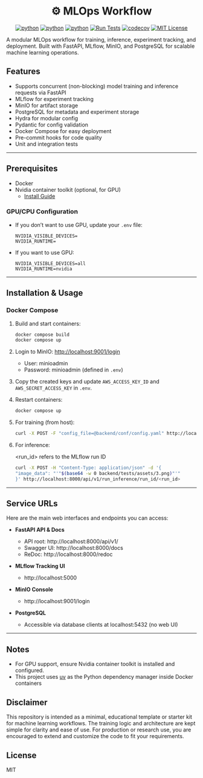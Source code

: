 <div align="center">
<h1> ⚙ MLOps Workflow </h1>

[![python](https://img.shields.io/badge/python-3.10-blue)]() [![python](https://img.shields.io/badge/python-3.11-blue)]() [![python](https://img.shields.io/badge/python-3.12-blue)]() [![Run Tests](https://github.com/willyfh/mlops-workflow/actions/workflows/ci-checks.yaml/badge.svg)](https://github.com/willyfh/mlops-workflow/actions/workflows/ci-checks.yaml) [![codecov](https://codecov.io/gh/willyfh/mlops-workflow/graph/badge.svg?token=OGLCMT2KQ4)](https://codecov.io/gh/willyfh/mlops-workflow) [![MIT License](https://img.shields.io/badge/License-MIT-yellow)](https://opensource.org/licenses/MIT)

</div>

A modular MLOps workflow for training, inference, experiment tracking, and deployment. Built with FastAPI, MLflow, MinIO, and PostgreSQL for scalable machine learning operations.

## Features
- Supports concurrent (non-blocking) model training and inference requests via FastAPI
- MLflow for experiment tracking
- MinIO for artifact storage
- PostgreSQL for metadata and experiment storage
- Hydra for modular config
- Pydantic for config validation
- Docker Compose for easy deployment
- Pre-commit hooks for code quality
- Unit and integration tests

---

## Prerequisites
- Docker
- Nvidia container toolkit (optional, for GPU)
  - [Install Guide](https://docs.nvidia.com/datacenter/cloud-native/container-toolkit/latest/install-guide.html)

### GPU/CPU Configuration
- If you don’t want to use GPU, update your `.env` file:
  ```
  NVIDIA_VISIBLE_DEVICES=
  NVIDIA_RUNTIME=
  ```
- If you want to use GPU:
  ```
  NVIDIA_VISIBLE_DEVICES=all
  NVIDIA_RUNTIME=nvidia
  ```

---

## Installation & Usage

### Docker Compose
1. Build and start containers:
   ```sh
   docker compose build
   docker compose up
   ```
2. Login to MinIO: [http://localhost:9001/login](http://localhost:9001/login)
   - User: minioadmin
   - Password: minioadmin
   (defined in `.env`)
3. Copy the created keys and update `AWS_ACCESS_KEY_ID` and `AWS_SECRET_ACCESS_KEY` in `.env`.
4. Restart containers:
   ```sh
   docker compose up
   ```
5. For training (from host):
   ```sh
   curl -X POST -F "config_file=@backend/conf/config.yaml" http://localhost:8000/api/v1/run_train
   ```
6. For inference:

   <run_id> refers to the MLflow run ID
   ```sh
   curl -X POST -H "Content-Type: application/json" -d '{
   "image_data": "'"$(base64 -w 0 backend/tests/assets/3.png)"'"
   }' http://localhost:8000/api/v1/run_inference/run_id/<run_id>
   ```

---

## Service URLs

Here are the main web interfaces and endpoints you can access:

- **FastAPI API & Docs**
  - API root: http://localhost:8000/api/v1/
  - Swagger UI: http://localhost:8000/docs
  - ReDoc: http://localhost:8000/redoc

- **MLflow Tracking UI**
  - http://localhost:5000

- **MinIO Console**
  - http://localhost:9001/login

- **PostgreSQL**
  - Accessible via database clients at localhost:5432 (no web UI)

---

## Notes
- For GPU support, ensure Nvidia container toolkit is installed and configured.
- This project uses [uv](https://github.com/astral-sh/uv) as the Python dependency manager inside Docker containers

## Disclaimer
This repository is intended as a minimal, educational template or starter kit for machine learning workflows. The training logic and architecture are kept simple for clarity and ease of use. For production or research use, you are encouraged to extend and customize the code to fit your requirements.

## License
MIT
